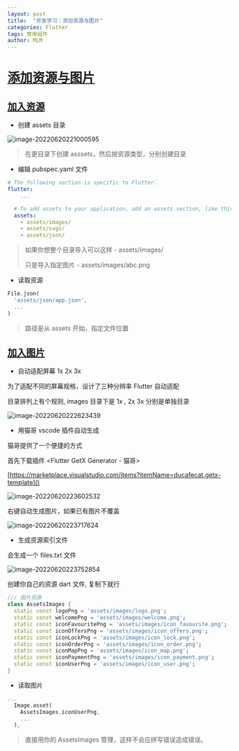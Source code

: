 ```yaml
---
layout: post
title:  "开发学习：添加资源与图片"
categories: Flutter
tags: 常用组件
author: MLM
---
```

# [添加资源与图片]()

## [加入资源]()

* 创建 assets 目录

![image-20220620221000595](https://molingmiao.github.io/pic/image-20220620221000595.png)

> 在更目录下创建 asssets，然后按资源类型，分别创建目录

* 编辑 pubspec.yaml 文件

```yaml
# The following section is specific to Flutter.
flutter:
    ...

  # To add assets to your application, add an assets section, like this:
  assets:
    - assets/images/
    - assets/svgs/
    - assets/json/
```

> 如果你想整个目录导入可以这样 - assets/images/
>
> 只是导入指定图片 - assets/images/abc.png

* 读取资源

```dart
File.json(
  'assets/json/app.json',
  ...
)
```

> 路径是从 assets 开始，指定文件位置

## [加入图片]()

* 自动适配屏幕 1x 2x 3x

为了适配不同的屏幕规格，设计了三种分辨率 Flutter 自动适配

目录排列上有个规则, images 目录下是 1x , 2x 3x 分别是单独目录

![image-20220620222623439](https://molingmiao.github.io/pic/image-20220620222623439.png)

* 用猫哥 vscode 插件自动生成

猫哥提供了一个便捷的方式

首先下载插件 <Flutter GetX Generator - 猫哥>

[https://marketplace.visualstudio.com/items?itemName=ducafecat.getx-template]()

![image-20220620223602532](https://molingmiao.github.io/pic/image-20220620223602532.png)

右键自动生成图片，如果已有图片不覆盖

![image-20220620223717624](https://molingmiao.github.io/pic/image-20220620223717624.png)

* 生成资源索引文件

会生成一个 files.txt 文件

![image-20220620223752854](https://molingmiao.github.io/pic/image-20220620223752854.png)

创建你自己的资源 dart 文件, 复制下就行

```dart
/// 图片资源
class AssetsImages {
  static const logoPng = 'assets/images/logo.png';
  static const welcomePng = 'assets/images/welcome.png';
  static const iconFavouritePng = 'assets/images/icon_favourite.png';
  static const iconOffersPng = 'assets/images/icon_offers.png';
  static const iconLockPng = 'assets/images/icon_lock.png';
  static const iconOrderPng = 'assets/images/icon_order.png';
  static const iconMapPng = 'assets/images/icon_map.png';
  static const iconPaymentPng = 'assets/images/icon_payment.png';
  static const iconUserPng = 'assets/images/icon_user.png';
}
```

* 读取图片

```dart
...
  Image.asset(
    AssetsImages.iconUserPng,
    ...
  ),
```

> 直接用你的 AssetsImages 管理，这样不会应拼写错误造成错误。
>
